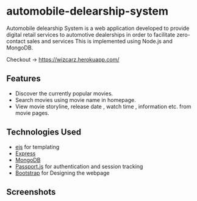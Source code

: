# automobile-delearship-system

Automobile delearship System is a web application developed to provide digital retail services to automotive dealerships in order to facilitate zero-contact sales and services This is implemented using Node.js and MongoDB.

Checkout -> https://wizcarz.herokuapp.com/

## Features

- Discover the currently popular movies.
- Search movies using movie name in homepage.
- View movie storyline, release date , watch time , information etc. from movie pages.

## Technologies Used

- [ejs](https://ejs.co/) for templating
- [Express](https://expressjs.com/)
- [MongoDB](https://www.mongodb.com/)
- [Passport.js](http://www.passportjs.org/) for authentication and session tracking
- [Bootstrap](https://getbootstrap.com/docs/4.0/getting-started/introduction/) for Designing the webpage

## Screenshots

